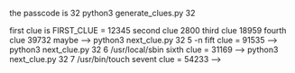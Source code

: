 the passcode is 32
python3 generate_clues.py 32

first clue is FIRST_CLUE = 12345
second clue 2800 
third clue  18959
fourth clue 39732 maybe  --> python3 next_clue.py 32 5 -n
fift clue = 91535 --> python3 next_clue.py 32 6 /usr/local/sbin
sixth clue = 31169 --> python3 next_clue.py 32 7 /usr/bin/touch
sevent clue = 54233 -->
